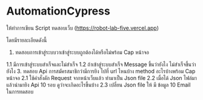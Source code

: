 # AutomationCypress
ให้ทำการเขียน Script ทดสอบเว็บ (https://robot-lab-five.vercel.app)

โดยมีรายละเอียดดังนี้
1. ทดสอบการเข้าสู่ระบบวาเข้าสู่ระบบถูกต้องได้หรือไม่พร้อม Cap หน้าจอ
   
  1.1 มีการเข้าสู่ระบบสำเร็จและไม่สำเร็จ 
  1.2 ถ้าเข้าสู่ระบบสำเร็จ Message ขึ้นว่ายังไง ไม่สำเร็จขึ้นว่ายังไง 
3. ทดสอบ Api การสมัครสมาชิกว่ามีการยิง ไปที่ url ไหนบ้าง method อะไรบ้างพร้อม Cap หน้าจอ
  2.1 ใช้คำสั่งดัก Request จากหน้าเว็บแล้ว ทำมาเป็น Json file 
  2.2 เมื่อได้ Json ไฟล์มาแล้วนำมายิง Api 10 รอบ ดูว่าจะเกิดอะไรขึ้นบ้าง
  2.3 เปลี่ยน Json file ให้ มี ข้อมูล 10 Email ในการทดสอบ 
